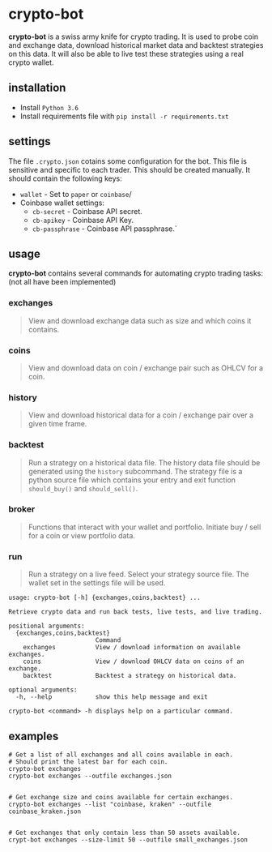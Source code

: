 # crypto-bot #
**crypto-bot** is a swiss army knife for crypto trading. It is
used to probe coin and exchange data, download historical 
market data and backtest strategies on this data. It will
also be able to live test these strategies using a real crypto
wallet.

## installation ##
* Install `Python 3.6`
* Install requirements file with 
  `pip install -r requirements.txt`


## settings ##
The file `.crypto.json` cotains some configuration for the bot.
This file is sensitive and specific to each trader. This should
be created manually. It should contain the following keys:

* `wallet` - Set to `paper` or `coinbase`/
* Coinbase wallet settings:
  * `cb-secret` - Coinbase API secret.
  * `cb-apikey` - Coinbase API Key.
  * `cb-passphrase` - Coinbase API passphrase.`


## usage ##
**crypto-bot** contains several commands for automating 
crypto trading tasks: (not all have been implemented)

### exchanges ###
> View and download exchange data such as size and which 
  coins it contains.

### coins ###
> View and download data on coin / exchange pair such as
  OHLCV for a coin. 

### history ###
> View and download historical data for a coin / exchange
  pair over a given time frame.

### backtest ###
> Run a strategy on a historical data file. The history data
  file should be generated using the `history` subcommand. The
  strategy file is a python source file which contains your
  entry and exit function `should_buy()` and `should_sell()`.

### broker ###
> Functions that interact with your wallet and portfolio.
  Initiate buy / sell for a coin or view portfolio data.

### run ###
> Run a strategy on a live feed. Select your strategy source
  file. The wallet set in the settings file will be used.


```
usage: crypto-bot [-h] {exchanges,coins,backtest} ...

Retrieve crypto data and run back tests, live tests, and live trading.     

positional arguments:
  {exchanges,coins,backtest}
                        Command
    exchanges           View / download information on available exchanges.
    coins               View / download OHLCV data on coins of an exchange.
    backtest            Backtest a strategy on historical data.

optional arguments:
  -h, --help            show this help message and exit

crypto-bot <command> -h displays help on a particular command.
```

## examples ##
```
# Get a list of all exchanges and all coins available in each.
# Should print the latest bar for each coin.
crypto-bot exchanges
crypto-bot exchanges --outfile exchanges.json


# Get exchange size and coins available for certain exchanges. 
crypto-bot exchanges --list "coinbase, kraken" --outfile coinbase_kraken.json


# Get exchanges that only contain less than 50 assets available.
crypt-bot exchanges --size-limit 50 --outfile small_exchanges.json
```